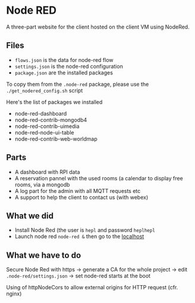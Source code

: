 # Node RED

A three-part website for the client hosted on the client VM using NodeRed.

## Files

* `flows.json` is the data for node-red flow
* `settings.json` is the node-red configuration
* `package.json` are the installed packages

To copy them from the `.node-red` package, please use the `./get_nodered_config.sh` script

Here's the list of packages we installed 
- node-red-dashboard
- node-red-contrib-mongodb4
- node-red-contrib-uimedia
- node-red-node-ui-table
- node-red-contrib-web-worldmap

## Parts

* A dashboard with RPI data
* A reservation pannel with the used rooms (a calendar to display free rooms, via a mongodb 
* A log part for the admin with all MQTT requests etc
* A support to help the client to contact us (with webex)

## What we did 

* Install Node Red (the user is `hepl` and password `heplhepl`
* Launch node red `node-red &` then go to the [localhost](localhost:1880)

## What we have to do

Secure Node Red with https
-> generate a CA for the whole project
-> edit `.node-red/settings.json`
-> set node-red starts at the boot

Using of httpNodeCors to allow external origins for HTTP request (cfr. nginx)
